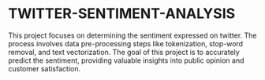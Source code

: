 # TWITTER-SENTIMENT-ANALYSIS
This project focuses on determining the sentiment expressed on twitter. The process involves data pre-processing steps like tokenization, stop-word removal, and text vectorization. The goal of this project is to accurately predict the sentiment, providing valuable insights into public opinion and customer satisfaction.
